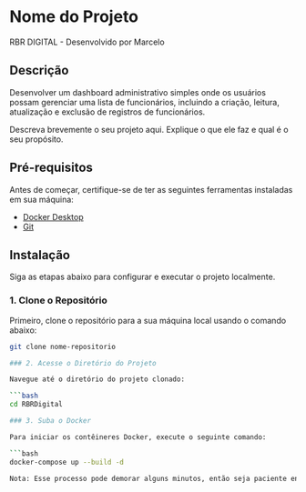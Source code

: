 # Nome do Projeto
RBR DIGITAL - Desenvolvido por Marcelo

## Descrição
Desenvolver um dashboard administrativo simples onde os usuários possam gerenciar uma lista de funcionários, incluindo a criação, leitura, atualização e exclusão de registros de funcionários.

Descreva brevemente o seu projeto aqui. Explique o que ele faz e qual é o seu propósito.

## Pré-requisitos

Antes de começar, certifique-se de ter as seguintes ferramentas instaladas em sua máquina:

- [Docker Desktop](https://www.docker.com/products/docker-desktop/)
- [Git](https://git-scm.com/)

## Instalação

Siga as etapas abaixo para configurar e executar o projeto localmente.

### 1. Clone o Repositório

Primeiro, clone o repositório para a sua máquina local usando o comando abaixo:

```bash
git clone nome-repositorio

### 2. Acesse o Diretório do Projeto

Navegue até o diretório do projeto clonado:

```bash
cd RBRDigital

### 3. Suba o Docker

Para iniciar os contêineres Docker, execute o seguinte comando:

```bash
docker-compose up --build -d

Nota: Esse processo pode demorar alguns minutos, então seja paciente enquanto os contêineres estão sendo configurados.


